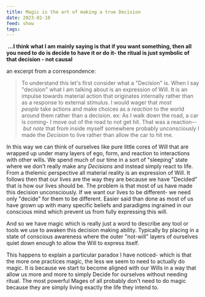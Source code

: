 ```yaml
---
title: Magic is the art of making a true Decision
date: 2023-02-10
feed: show
tags:
---
```


 **...I think what I am mainly saying is that if you want something, then all you need to do is decide to have it or do it- the ritual is just symbolic of that decision - not causal**

an excerpt from a correspondence:

>To understand this let's first consider what a "Decision" is. When I say "decision" what I am talking about is an expression of Will. It is an impulse towards material action that originates internally rather than as a response to external stimulus. I would wager that _most people_ take actions and make choices as a _reaction_ to the world around them rather than a decision. ex: As I walk down the road, a car is coming- I move out of the road to not get hit. That was a reaction-- _but_ _note_ that from inside myself somewhere probably unconsciously I made the _Decision_ to live rather than allow the car to hit me. 
>
  In this way we can think of ourselves like pure little cores of Will that are wrapped up under many layers of ego, form, and reaction to interactions with other wills. We spend much of our time in a sort of "sleeping" state where we don't really make any _Decisions_ and instead simply react to life. 
  From a thelemic perspective all material reality is an expression of Will. It follows then that our lives are the way they are because we have "Decided" that is how our lives should be. The problem is that most of us have made this decision unconsciously. If we want our lives to be different- we need only "decide" for them to be different. Easier said than done as most of us have grown up with many specific beliefs and paradigms ingrained in our conscious mind which prevent us from fully expressing this will.
>  
  And so we have magic which is really just a word to describe any tool or tools we use to awaken this decision making ability. Typically by placing in a state of conscious awareness where the outer "not-will" layers of ourselves quiet down enough to allow the Will to express itself. 
  >
  This happens to explain a particular paradox I have noticed- which is that the more one practices magic, the less we seem to need to actually do magic. It is because we start to become aligned with our Wills in a way that allow us more and more to simply Decide for ourselves without needing ritual. The most powerful Mages of all probably don't need to do magic because they are simply living exactly the life they intend to.